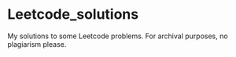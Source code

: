 # Leetcode_solutions
My solutions to some Leetcode problems. For archival purposes, no plagiarism please. 

